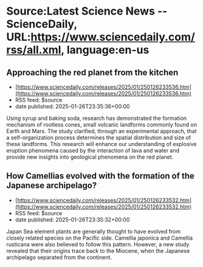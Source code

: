 # Source:Latest Science News -- ScienceDaily, URL:https://www.sciencedaily.com/rss/all.xml, language:en-us

## Approaching the red planet from the kitchen
 - [https://www.sciencedaily.com/releases/2025/01/250126233536.htm](https://www.sciencedaily.com/releases/2025/01/250126233536.htm)
 - RSS feed: $source
 - date published: 2025-01-26T23:35:36+00:00

Using syrup and baking soda, research has demonstrated the formation mechanism of rootless cones, small volcanic landforms commonly found on Earth and Mars. The study clarified, through an experimental approach, that a self-organization process determines the spatial distribution and size of these landforms. This research will enhance our understanding of explosive eruption phenomena caused by the interaction of lava and water and provide new insights into geological phenomena on the red planet.

## How Camellias evolved with the formation of the Japanese archipelago?
 - [https://www.sciencedaily.com/releases/2025/01/250126233532.htm](https://www.sciencedaily.com/releases/2025/01/250126233532.htm)
 - RSS feed: $source
 - date published: 2025-01-26T23:35:32+00:00

Japan Sea element plants are generally thought to have evolved from closely related species on the Pacific side. Camellia japonica and Camellia rusticana were also believed to follow this pattern. However, a new study revealed that their origins trace back to the Miocene, when the Japanese archipelago separated from the continent.

